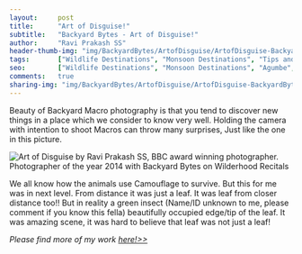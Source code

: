 ```yaml
---
layout:     post
title:      "Art of Disguise!"
subtitle:   "Backyard Bytes - Art of Disguise!"
author:     "Ravi Prakash SS"
header-thumb-img: "img/BackyardBytes/ArtofDisguise/ArtofDisguise-BackyardBytes-by-RaviPrakashSS-thumb.jpg"
tags:       ["Wildlife Destinations", "Monsoon Destinations", "Tips and Tricks", "Macro Life", "Creative Macro"]
seo: 		["Wildlife Destinations", "Monsoon Destinations", "Agumbe", "Tips and Tricks"]
comments:   true
sharing-img: "img/BackyardBytes/ArtofDisguise/ArtofDisguise-BackyardBytes-by-RaviPrakashSS.jpg"
---
```



<p>
Beauty of Backyard Macro photography is that you tend to discover new things in a place which we consider to know very well. Holding the camera with intention to shoot Macros can throw many surprises, Just like the one in this picture.
</p>

<img src="{{ site.baseurl }}/img/BackyardBytes/ArtofDisguise/ArtofDisguise-BackyardBytes-by-RaviPrakashSS.jpg"  alt="Art of Disguise by Ravi Prakash SS, BBC award winning photographer. Photographer of the year 2014 with Backyard Bytes on Wilderhood Recitals">

<p>
We all know how the animals use Camouflage to survive. But this for me was in next level. From distance it was just a leaf. It was leaf from closer distance too!!  But in reality a green insect (Name/ID unknown to me, please comment if you know this fella) beautifully occupied edge/tip of the leaf.  It was amazing scene, it was hard to believe that leaf was not just a leaf! 
</p>

<em>
Please find more of my work <a href="http://alleyes.in" target="_blank">here!>></a>
</em>

